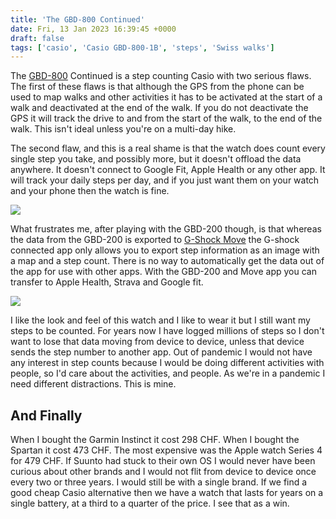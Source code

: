 ```yaml
---
title: 'The GBD-800 Continued'
date: Fri, 13 Jan 2023 16:39:45 +0000
draft: false
tags: ['casio', 'Casio GBD-800-1B', 'steps', 'Swiss walks']
---
```


The [GBD-800](https://www.main-vision.com/richard/blog/casio-gbd-800-1b-first-impressions/) Continued is a step counting Casio with two serious flaws. The first of these flaws is that although the GPS from the phone can be used to map walks and other activities it has to be activated at the start of a walk and deactivated at the end of the walk. If you do not deactivate the GPS it will track the drive to and from the start of the walk, to the end of the walk. This isn't ideal unless you're on a multi-day hike.

The second flaw, and this is a real shame is that the watch does count every single step you take, and possibly more, but it doesn't offload the data anywhere. It doesn't connect to Google Fit, Apple Health or any other app. It will track your daily steps per day, and if you just want them on your watch and your phone then the watch is fine.

[![](https://www.main-vision.com/richard/blog/wp-content/uploads/2023/01/img_7626-576x1024.png)](https://www.main-vision.com/richard/blog/wp-content/uploads/2023/01/img_7626.png)

What frustrates me, after playing with the GBD-200 though, is that whereas the data from the GBD-200 is exported to [G-Shock Move](https://cws.casio-intl.com/landing.html) the G-shock connected app only allows you to export step information as an image with a map and a step count. There is no way to automatically get the data out of the app for use with other apps. With the GBD-200 and Move app you can transfer to Apple Health, Strava and Google fit.

[![](https://www.main-vision.com/richard/blog/wp-content/uploads/2023/01/img_7628-576x1024.png)](https://www.main-vision.com/richard/blog/wp-content/uploads/2023/01/img_7628.png)

I like the look and feel of this watch and I like to wear it but I still want my steps to be counted. For years now I have logged millions of steps so I don't want to lose that data moving from device to device, unless that device sends the step number to another app. Out of pandemic I would not have any interest in step counts because I would be doing different activities with people, so I'd care about the activities, and people. As we're in a pandemic I need different distractions. This is mine.

And Finally
-----------

When I bought the Garmin Instinct it cost 298 CHF. When I bought the Spartan it cost 473 CHF. The most expensive was the Apple watch Series 4 for 479 CHF. If Suunto had stuck to their own OS I would never have been curious about other brands and I would not flit from device to device once every two or three years. I would still be with a single brand. If we find a good cheap Casio alternative then we have a watch that lasts for years on a single battery, at a third to a quarter of the price. I see that as a win.